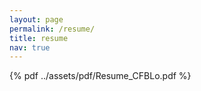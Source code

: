 ```yaml
---
layout: page
permalink: /resume/
title: resume
nav: true
---
```


{% pdf ../assets/pdf/Resume_CFBLo.pdf %}